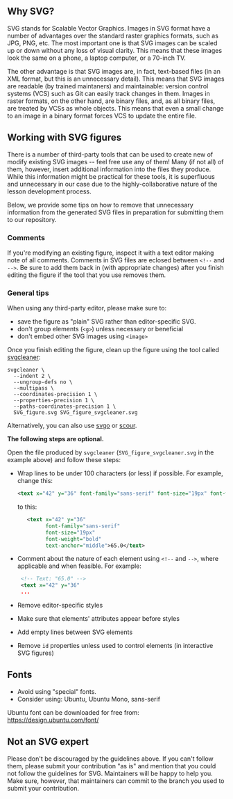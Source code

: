 ## Why SVG?

SVG stands for Scalable Vector Graphics. Images in SVG format have a number of advantages over the
standard raster graphics formats, such as JPG, PNG, etc. The most important one is that SVG images
can be scaled up or down without any loss of visual clarity. This means that these images look the
same on a phone, a laptop computer, or a 70-inch TV.

The other advantage is that SVG images are, in fact, text-based files (in an XML format, but this
is an unnecessary detail). This means that SVG images are readable (by trained maintaners) and
maintainable: version control systems (VCS) such as Git can easily track changes in them.
Images in raster formats, on the other hand, are binary files, and, as all binary files,
are treated by VCSs as whole objects. This means that even a small change to an image in a binary
format forces VCS to update the entire file.


## Working with SVG figures

There is a number of third-party tools that can be used to create new of modify existing SVG images
-- feel free use any of them!  Many (if not all) of them, however, insert additional
information into the files they produce. While this information might be practical for
these tools, it is superfluous and unnecessary in our case due to the highly-collaborative nature of
the lesson development process.

Below, we provide some tips on how to remove that unnecessary information from the generated SVG
files in preparation for submitting them to our repository.

### Comments

If you're modifying an existing figure, inspect it with a text editor making note of all comments.
Comments in SVG files are eclosed between `<!--` and `-->`.  Be sure to add them back in (with
appropriate changes) after you finish editing the figure if the tool that you use removes them.

### General tips

When using any third-party editor, please make sure to:

- save the figure as "plain" SVG rather than editor-specific SVG.
- don't group elements (`<g>`) unless necessary or beneficial
- don't embed other SVG images using `<image>`

Once you finish editing the figure, clean up the figure using the tool called
[svgcleaner](https://github.com/RazrFalcon/svgcleaner):

```
svgcleaner \
  --indent 2 \
  --ungroup-defs no \
  --multipass \
  --coordinates-precision 1 \
  --properties-precision 1 \
  --paths-coordinates-precision 1 \
  SVG_figure.svg SVG_figure_svgcleaner.svg
```

Alternatively, you can also use [svgo](https://github.com/svg/svgo) or
[scour](https://www.codedread.com/scour/).

**The following steps are optional.**

Open the file produced by `svgcleaner` (`SVG_figure_svgcleaner.svg` in the example above)
and follow these steps:

- Wrap lines to be under 100 characters (or less) if possible. For example, change this:

  ```xml
  <text x="42" y="36" font-family="sans-serif" font-size="19px" font-weight="bold" text-anchor="middle">65.0</text>
  ```
  to this:

  ```xml
     <text x="42" y="36"
           font-family="sans-serif"
           font-size="19px"
           font-weight="bold"
           text-anchor="middle">65.0</text>
  ```

- Comment about the nature of each element using `<!--` and `-->`, where applicable and when
  feasible. For example:

  ```xml
   <!-- Text: "65.0" -->
   <text x="42" y="36"
   ...
  ```

- Remove editor-specific styles
- Make sure that elements' attributes appear before styles
- Add empty lines between SVG elements
- Remove `id` properties unless used to control elements (in interactive SVG figures)

## Fonts

- Avoid using "special" fonts.
- Consider using: Ubuntu, Ubuntu Mono, sans-serif

Ubuntu font can be downloaded for free from:
  <https://design.ubuntu.com/font/>


## Not an SVG expert

Please don't be discouraged by the guidelines above. If you can't follow
them, please submit your contribution "as is" and mention that you could not
follow the guidelines for SVG. Maintainers will be happy to help you. Make sure,
however, that maintainers can commit to the branch you used to submit
your contribution.
